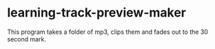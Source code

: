 # learning-track-preview-maker
This program takes a folder of mp3, clips them and fades out to the 30 second mark.
